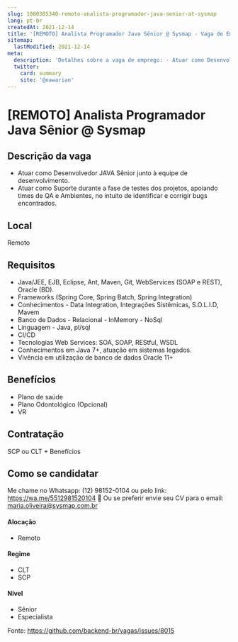 ```yaml
---
slug: 1080385340-remoto-analista-programador-java-senior-at-sysmap
lang: pt-br
createdAt: 2021-12-14
title: '[REMOTO] Analista Programador Java Sênior @ Sysmap - Vaga de Emprego'
sitemap:
  lastModified: 2021-12-14
meta:
  description: 'Detalhes sobre a vaga de emprego: - Atuar como Desenvolvedor JAVA Sênior junto à equipe de desenvolvimento. - Atuar como Suporte durante a fase de testes dos projetos, apoiando times de QA e Ambientes, no intuito de identificar e corrigir bugs encontrados.'
  twitter:
    card: summary
    site: '@nawarian'
---
```


# [REMOTO] Analista Programador Java Sênior @ Sysmap

## Descrição da vaga

- Atuar como Desenvolvedor JAVA Sênior junto à equipe de desenvolvimento.
- Atuar como Suporte durante a fase de testes dos projetos, apoiando times de QA e Ambientes, no intuito de identificar e corrigir bugs encontrados.

## Local

Remoto

## Requisitos

- Java/JEE, EJB, Eclipse, Ant, Maven, Git, WebServices (SOAP e REST), Oracle (BD).
- Frameworks (Spring Core, Spring Batch, Spring Integration)
- Conhecimentos - Data Integration, Integrações Sistêmicas, S.O.L.I.D, Mavem
- Banco de Dados - Relacional - InMemory - NoSql
- Linguagem - Java, pl/sql
- CI/CD
- Tecnologias Web Services: SOA, SOAP, REStful, WSDL 
- Conhecimentos em Java 7+, atuação em sistemas legados.
- Vivência em utilização de banco de dados Oracle 11+

## Benefícios

- Plano de saúde
- Plano Odontológico (Opcional) 
- VR

## Contratação

SCP ou CLT + Benefícios 

## Como se candidatar

Me chame no Whatsapp: (12) 98152-0104 ou pelo link: https://wa.me/5512981520104 🤞
Ou se preferir envie seu CV para o email: maria.oliveira@sysmap.com.br


#### Alocação
- Remoto

#### Regime
- CLT
- SCP

#### Nível
- Sênior
- Especialista




Fonte: https://github.com/backend-br/vagas/issues/8015
